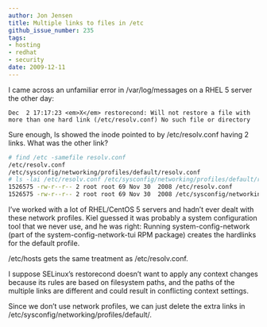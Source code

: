 ```yaml
---
author: Jon Jensen
title: Multiple links to files in /etc
github_issue_number: 235
tags:
- hosting
- redhat
- security
date: 2009-12-11
---
```


I came across an unfamiliar error in /var/log/messages on a RHEL 5 server the other day:

```nohighlight
Dec  2 17:17:23 <em>X</em> restorecond: Will not restore a file with more than one hard link (/etc/resolv.conf) No such file or directory
```

Sure enough, ls showed the inode pointed to by /etc/resolv.conf having 2 links. What was the other link?

```bash
# find /etc -samefile resolv.conf
/etc/resolv.conf
/etc/sysconfig/networking/profiles/default/resolv.conf
# ls -lai /etc/resolv.conf /etc/sysconfig/networking/profiles/default/resolv.conf
1526575 -rw-r--r-- 2 root root 69 Nov 30  2008 /etc/resolv.conf
1526575 -rw-r--r-- 2 root root 69 Nov 30  2008 /etc/sysconfig/networking/profiles/default/resolv.conf
```

I’ve worked with a lot of RHEL/CentOS 5 servers and hadn’t ever dealt with these network profiles. Kiel guessed it was probably a system configuration tool that we never use, and he was right: Running system-config-network (part of the system-config-network-tui RPM package) creates the hardlinks for the default profile.

/etc/hosts gets the same treatment as /etc/resolv.conf.

I suppose SELinux’s restorecond doesn’t want to apply any context changes because its rules are based on filesystem paths, and the paths of the multiple links are different and could result in conflicting context settings.

Since we don’t use network profiles, we can just delete the extra links in /etc/sysconfig/networking/profiles/default/.
